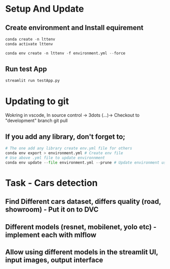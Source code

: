 # Setup And Update
## Create environment and Install equirement
```python
conda create -n lttenv
conda activate lttenv

conda env create -n lttenv -f environment.yml --force
```

## Run test App
```python
streamlit run testApp.py
```

# Updating to git
Wokring in vscode, In source control -> 3dots (...)-> Checkout to "development" branch
git pull 


## If you add any library, don't forget to;
```python
# The one add any library create env.yml file for others
conda env export > environment.yml # Create env file
# Use above .yml file to update environnment
conda env update --file environment.yml --prune # Update environment using the above env.yml file

```

# Task - Cars detection
## Find Different cars dataset, differs quality (road, showroom) - Put it on to DVC
## Different models (resnet, mobilenet, yolo etc) - implement each with mlflow
## Allow using different models in the streamlit UI, input images, output interface





